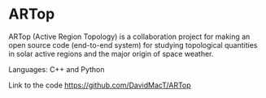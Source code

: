 # ARTop

ARTop (Active Region Topology) is a collaboration project for making an open source code (end-to-end system) for studying topological quantities in solar active regions and the major origin of space weather.

Languages: C++ and Python

Link to the code 
https://github.com/DavidMacT/ARTop
